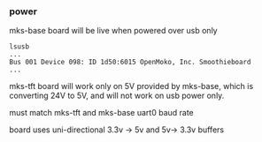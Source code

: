 
### power

mks-base board will be live when powered over usb only

```
lsusb
...
Bus 001 Device 098: ID 1d50:6015 OpenMoko, Inc. Smoothieboard
...
```

mks-tft board will work only on 5V provided by mks-base,
which is converting 24V to 5V, and will not work on usb power only.

must match mks-tft and mks-base uart0 baud rate

board uses uni-directional 3.3v -> 5v and 5v-> 3.3v buffers
